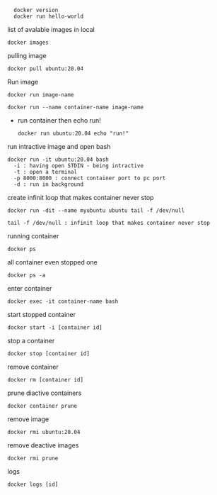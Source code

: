       docker version
      docker run hello-world


  
list of avalable images in local

    docker images
    

pulling image

    docker pull ubuntu:20.04

Run image

    docker run image-name

    docker run --name container-name image-name 

- run container then echo run!


      docker run ubuntu:20.04 echo "run!"
    
run intractive image and open bash

    docker run -it ubuntu:20.04 bash
      -i : having open STDIN - being intractive
      -t : open a terminal 
      -p 8000:8000 : connect container port to pc port
      -d : run in background

create infinit loop that makes container never stop

    docker run -dit --name myubuntu ubuntu tail -f /dev/null
    
    tail -f /dev/null : infinit loop that makes container never stop

running container 
    
    docker ps
all container even stopped one

    docker ps -a 
  
enter container

    docker exec -it container-name bash 
  
start stopped container

    docker start -i [container id]
    
stop a container

    docker stop [container id]
    
remove container

    docker rm [container id]
       
prune diactive containers

    docker container prune 
      
remove image

    docker rmi ubuntu:20.04

remove deactive images

    docker rmi prune 
      

logs

    docker logs [id] 



